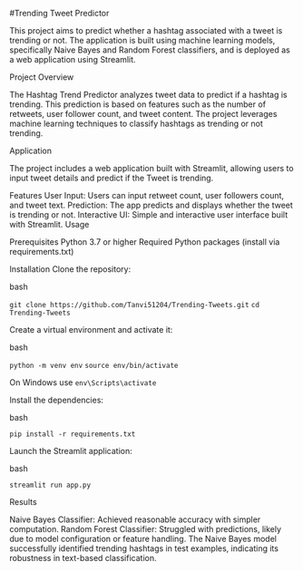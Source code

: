#Trending Tweet Predictor

This project aims to predict whether a hashtag associated with a tweet is trending or not. The application is built using machine learning models, specifically Naive Bayes and Random Forest classifiers, and is deployed as a web application using Streamlit.


Project Overview

The Hashtag Trend Predictor analyzes tweet data to predict if a hashtag is trending. This prediction is based on features such as the number of retweets, user follower count, and tweet content. The project leverages machine learning techniques to classify hashtags as trending or not trending.


Application

The project includes a web application built with Streamlit, allowing users to input tweet details and predict if the Tweet is trending.

Features
User Input: Users can input retweet count, user followers count, and tweet text.
Prediction: The app predicts and displays whether the tweet is trending or not.
Interactive UI: Simple and interactive user interface built with Streamlit.
Usage

Prerequisites
Python 3.7 or higher
Required Python packages (install via requirements.txt)

Installation
Clone the repository:

bash

`git clone https://github.com/Tanvi51204/Trending-Tweets.git`
`cd Trending-Tweets`

Create a virtual environment and activate it:

bash

`python -m venv env`
`source env/bin/activate`  

 On Windows use 
`env\Scripts\activate`


Install the dependencies:

bash

`pip install -r requirements.txt`

Launch the Streamlit application:

bash

`streamlit run app.py`

Results

Naive Bayes Classifier: Achieved reasonable accuracy with simpler computation.
Random Forest Classifier: Struggled with predictions, likely due to model configuration or feature handling.
The Naive Bayes model successfully identified trending hashtags in test examples, indicating its robustness in text-based classification.
